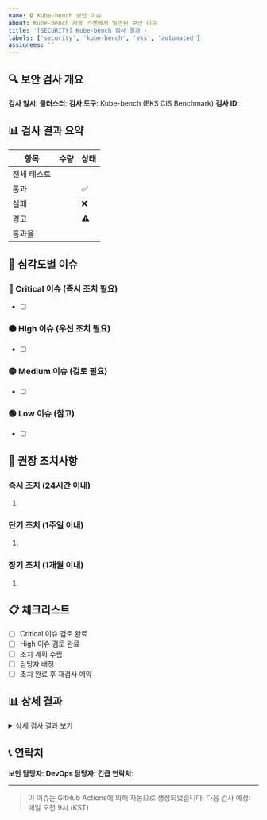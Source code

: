 ```yaml
---
name: 🔒 Kube-bench 보안 이슈
about: Kube-bench 자동 스캔에서 발견된 보안 이슈
title: '[SECURITY] Kube-bench 검사 결과 - '
labels: ['security', 'kube-bench', 'eks', 'automated']
assignees: ''
---
```


## 🔍 보안 검사 개요

**검사 일시**: 
**클러스터**: 
**검사 도구**: Kube-bench (EKS CIS Benchmark)
**검사 ID**: 

## 📊 검사 결과 요약

| 항목 | 수량 | 상태 |
|------|------|------|
| 전체 테스트 | | |
| 통과 | | ✅ |
| 실패 | | ❌ |
| 경고 | | ⚠️ |
| 통과율 | | |

## 🚨 심각도별 이슈

### 🔴 Critical 이슈 (즉시 조치 필요)
- [ ] 

### 🟠 High 이슈 (우선 조치 필요)
- [ ] 

### 🟡 Medium 이슈 (검토 필요)
- [ ] 

### 🟢 Low 이슈 (참고)
- [ ] 

## 🔧 권장 조치사항

### 즉시 조치 (24시간 이내)
1. 

### 단기 조치 (1주일 이내)
1. 

### 장기 조치 (1개월 이내)
1. 

## 📋 체크리스트

- [ ] Critical 이슈 검토 완료
- [ ] High 이슈 검토 완료
- [ ] 조치 계획 수립
- [ ] 담당자 배정
- [ ] 조치 완료 후 재검사 예약

## 📊 상세 결과

<details>
<summary>상세 검사 결과 보기</summary>

```json
// 상세 결과가 여기에 자동으로 삽입됩니다
```

</details>

## 📞 연락처

**보안 담당자**: 
**DevOps 담당자**: 
**긴급 연락처**: 

---

> 이 이슈는 GitHub Actions에 의해 자동으로 생성되었습니다.
> 다음 검사 예정: 매일 오전 9시 (KST)